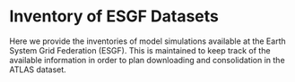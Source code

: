 # Inventory of ESGF Datasets

Here we provide the inventories of model simulations available at the Earth System Grid Federation (ESGF). This is maintained
to keep track of the available information in order to plan downloading and consolidation in the ATLAS dataset.
